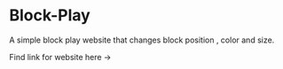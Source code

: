 # Block-Play
A simple block play website that changes block position , color and size.

Find link for website here -> 
